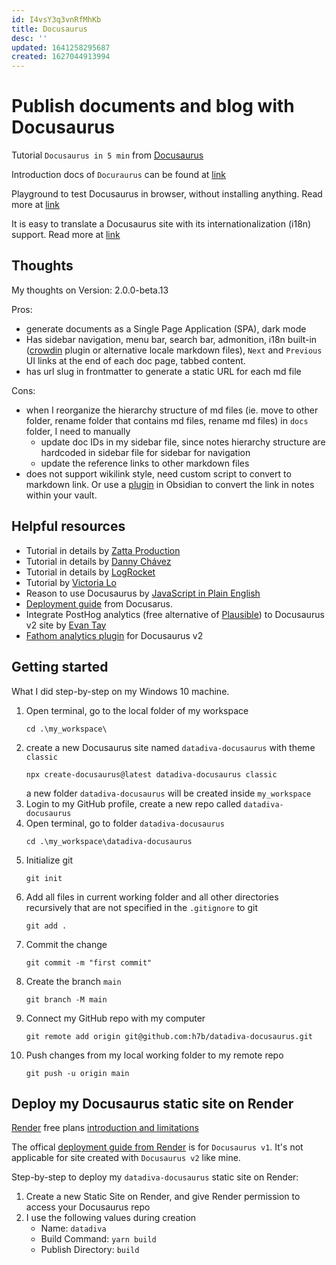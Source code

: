 ```yaml
---
id: I4vsY3q3vnRfMhKb
title: Docusaurus
desc: ''
updated: 1641258295687
created: 1627044913994
---
```

# Publish documents and blog with Docusaurus

Tutorial `Docusaurus in 5 min` from [Docusaurus](https://tutorial.docusaurus.io/docs/intro)

Introduction docs of `Docuraurus` can be found at [link](https://docusaurus.io/docs)

Playground to test Docusaurus in browser, without installing anything. Read more at [link](https://docusaurus.io/docs/playground)

It is easy to translate a Docusaurus site with its internationalization (i18n) support. Read more at [link](https://docusaurus.io/docs/i18n/introduction)

## Thoughts

My thoughts on Version: 2.0.0-beta.13

Pros:
- generate documents as a Single Page Application (SPA), dark mode
- Has sidebar navigation, menu bar, search bar, admonition, i18n built-in ([crowdin](https://crowdin.com/) plugin or alternative locale markdown files), `Next` and `Previous` UI links at the end of each doc page, tabbed content.
- has url slug in frontmatter to generate a static URL for each md file

Cons:
- when I reorganize the hierarchy structure of md files (ie. move to other folder, rename folder that contains md files, rename md files) in `docs` folder, I need to manually  
    - update doc IDs in my sidebar file, since notes hierarchy structure are hardcoded in sidebar file for sidebar for navigation
    - update the reference links to other markdown files 
- does not support wikilink style, need custom script to convert to markdown link. Or use a [plugin](https://github.com/ozntel/obsidian-link-converter) in Obsidian to convert the link in notes within your vault.

## Helpful resources

- Tutorial in details by [Zatta Production](https://zatta.link/en/web/docusaurus-how-to.html)
- Tutorial in details by [Danny Chávez](https://github.com/dochavez/Documenting-with-Docusaurus-V2.-)
- Tutorial in details by [LogRocket](https://blog.logrocket.com/easy-documentation-with-docusaurus/)
- Tutorial by [Victoria Lo](https://dev.to/lo_victoria2666/build-beautiful-documentation-websites-with-docusaurus-8o2)
- Reason to use Docusaurus by [JavaScript in Plain English](https://javascript.plainenglish.io/10-reasons-to-use-docusaurus-for-your-docs-blog-marketing-site-48dbf2c58b70)
- [Deployment guide](https://docusaurus.io/docs/deployment) from Docusarus.
- Integrate PostHog analytics (free alternative of [Plausible](https://plausible.io/)) to Docusaurus v2 site by [Evan Tay](https://evantay.com/blog/docusaurus-posthog/)
- [Fathom analytics plugin](https://github.com/pradel/docusaurus-plugin-fathom) for Docusaurus v2

## Getting started

What I did step-by-step on my Windows 10 machine.

1. Open terminal, go to the local folder of my workspace
    ```shell
    cd .\my_workspace\
    ```
2. create a new Docusaurus site named `datadiva-docusaurus` with theme `classic`
    ```shell
    npx create-docusaurus@latest datadiva-docusaurus classic
    ```
    a new folder `datadiva-docusaurus` will be created inside `my_workspace`
3. Login to my GitHub profile, create a new repo called `datadiva-docusaurus` 
4. Open terminal, go to folder `datadiva-docusaurus`
    ```shell
    cd .\my_workspace\datadiva-docusaurus
    ```
5. Initialize git
    ```shell
    git init
    ```
6. Add all files in current working folder and all other directories recursively that are not specified in the `.gitignore` to git
    ```shell
    git add .
    ```
7. Commit the change
    ```shell
    git commit -m "first commit"
    ```
8. Create the branch `main`
    ```shell
    git branch -M main
    ```
8. Connect my GitHub repo with my computer
    ```shell
    git remote add origin git@github.com:h7b/datadiva-docusaurus.git
    ```
9. Push changes from my local working folder to my remote repo
    ```shell
    git push -u origin main
    ```

## Deploy my Docusaurus static site on Render

[Render](https://render.com/) free plans [introduction and limitations](https://render.com/docs/free) 

The offical [deployment guide from Render](https://render.com/docs/deploy-docusaurus) is for `Docusaurus v1`. It's not applicable for site created with `Docusaurus v2` like mine.

Step-by-step to deploy my `datadiva-docusaurus` static site on Render:

1. Create a new Static Site on Render, and give Render permission to access your Docusaurus repo
2. I use the following values during creation
    - Name: `datadiva`
    - Build Command: `yarn build`
    - Publish Directory: `build`